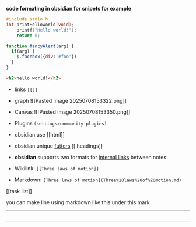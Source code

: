 **code formating in obsidian for snipets for example**

```c
#include stdio.h
int printHelloworld(void);
	printf("Hello world!");
	return 0;
```

```js
function fancyAlert(arg) {
  if(arg) {
    $.facebox({div:'#foo'})
  }
}
```

```html
<h2>hello world!</h2>
```

- links `[[]]`
- graph ![[Pasted image 20250708153322.png]]
- Canvas ![[Pasted image 20250708153350.png]]
- Plugins `(settings>community plugins)`
- obsidian use [[html]]
- obsidian unique [futters](https://help.obsidian.md/Home)
[[ headings]] 

- **obsidian** supports two formats for [internal links](https://help.obsidian.md/links) between notes:
- Wikilink: `[[Three laws of motion]]`
- Markdown: `[Three laws of motion](Three%20laws%20of%20motion.md)`

[[task list]]

you can make line using markdown like this under this mark
________________________________________________________________________
```
________________________________________________________________________________
```

